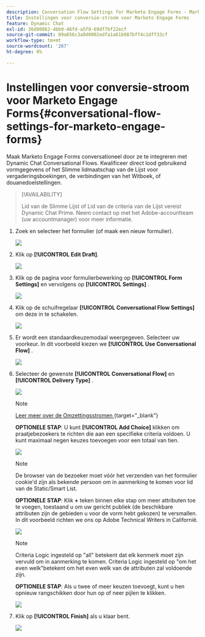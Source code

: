 ```yaml
---
description: Conversation Flow Settings for Marketo Engage Forms - Marketo Docs - productdocumentatie
title: Instellingen voor conversie-stroom voor Marketo Engage Forms
feature: Dynamic Chat
exl-id: 36d00862-4bb9-46fd-a5f8-69df7bf22ecf
source-git-commit: 09a656c3a0d0002edfa1a61b987bff4c1dff33cf
workflow-type: tm+mt
source-wordcount: '267'
ht-degree: 0%

---
```


# Instellingen voor conversie-stroom voor Marketo Engage Forms{#conversational-flow-settings-for-marketo-engage-forms}

Maak Marketo Engage Forms conversationeel door ze te integreren met Dynamic Chat Conversational Flows. Kwalificeer direct lood gebruikend vormgegevens of het Slimme lidmaatschap van de Lijst voor vergaderingsboekingen, de verbindingen van het Witboek, of douanedoelstellingen.

>[!AVAILABILITY]
>
>Lid van de Slimme Lijst of Lid van de criteria van de Lijst vereist Dynamic Chat Prime. Neem contact op met het Adobe-accountteam (uw accountmanager) voor meer informatie.

1. Zoek en selecteer het formulier (of maak een nieuw formulier).

   ![](assets/conversational-flow-settings-1.png)

1. Klik op **[!UICONTROL Edit Draft]**.

   ![](assets/conversational-flow-settings-2.png)

1. Klik op de pagina voor formulierbewerking op **[!UICONTROL Form Settings]** en vervolgens op **[!UICONTROL Settings]** .

   ![](assets/conversational-flow-settings-3.png)

1. Klik op de schuifregelaar **[!UICONTROL Conversational Flow Settings]** om deze in te schakelen.

   ![](assets/conversational-flow-settings-4.png)

1. Er wordt een standaardkeuzemodaal weergegeven. Selecteer uw voorkeur. In dit voorbeeld kiezen we **[!UICONTROL Use Conversational Flow]** .

   ![](assets/conversational-flow-settings-5.png)

1. Selecteer de gewenste **[!UICONTROL Conversational Flow]** en **[!UICONTROL Delivery Type]** .

   ![](assets/conversational-flow-settings-6.png)

   >[!NOTE]
   >
   >[ Leer meer over de Omzettingsstromen ](/help/marketo/product-docs/demand-generation/dynamic-chat/automated-chat/conversational-flow-overview.md){target="_blank"}

   **OPTIONELE STAP**: U kunt **[!UICONTROL Add Choice]** klikken om praatjebezoekers te richten die aan een specifieke criteria voldoen. U kunt maximaal negen keuzes toevoegen voor een totaal van tien.

   ![](assets/conversational-flow-settings-7.png)

   >[!NOTE]
   >
   >De browser van de bezoeker moet vóór het verzenden van het formulier cookie&#39;d zijn als bekende persoon om in aanmerking te komen voor lid van de Static/Smart List.

   **OPTIONELE STAP**: Klik **+** teken binnen elke stap om meer attributen toe te voegen, toestaand u om uw gericht publiek (de beschikbare attributen zijn de gebieden u voor de vorm hebt gekozen) te versmallen. In dit voorbeeld richten we ons op Adobe Technical Writers in Californië.

   ![](assets/conversational-flow-settings-8.png)

   >[!NOTE]
   >
   >Criteria Logic ingesteld op &quot;all&quot; betekent dat elk kenmerk moet zijn vervuld om in aanmerking te komen. Criteria Logic ingesteld op &quot;om het even welk&quot;betekent om het even welk van de attributen zal voldoende zijn.

   **OPTIONELE STAP**: Als u twee of meer keuzen toevoegt, kunt u hen opnieuw rangschikken door hun op of neer pijlen te klikken.

   ![](assets/conversational-flow-settings-9.png)

1. Klik op **[!UICONTROL Finish]** als u klaar bent.

   ![](assets/conversational-flow-settings-10.png)
